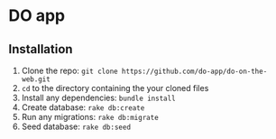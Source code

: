 # DO app 

## Installation

1. Clone the repo: `git clone https://github.com/do-app/do-on-the-web.git`
2. `cd` to the directory containing the your cloned files
3. Install any dependencies: `bundle install`
4. Create database: `rake db:create`
5. Run any migrations: `rake db:migrate`
6. Seed database: `rake db:seed`

